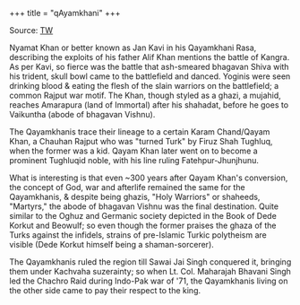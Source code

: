 +++
title = "qAyamkhani"
+++

Source: [TW](https://threadreaderapp.com/thread/1671217438141054979.html)

Nyamat Khan or better known as Jan Kavi in his Qayamkhani Rasa, describing the exploits of his father Alif Khan mentions the battle of Kangra. As per Kavi, so fierce was the battle that ash-smeared bhagavan Shiva with his trident, skull bowl came to the battlefield and danced. Yoginis were seen drinking blood & eating the flesh of the slain warriors on the battlefield; a common Rajput war motif. The Khan, though styled as a ghazi, a mujahid, reaches Amarapura (land of Immortal) after his shahadat, before he goes to Vaikuntha (abode of bhagavan Vishnu).

The Qayamkhanis trace their lineage to a certain Karam Chand/Qayam Khan, a Chauhan Rajput who was "turned Turk" by Firuz Shah Tughluq, when the former was a kid. Qayam Khan later went on to become a prominent Tughluqid noble, with his line ruling Fatehpur-Jhunjhunu.

What is interesting is that even ~300 years after Qayam Khan's conversion, the concept of God, war and afterlife remained the same for the Qayamkhanis, & despite being ghazis, "Holy Warriors" or shaheeds, "Martyrs," the abode of bhagavan Vishnu was the final destination. Quite similar to the Oghuz and Germanic society depicted in the Book of Dede Korkut and Beowulf; so even though the former praises the ghaza of the Turks against the infidels, strains of pre-Islamic Turkic polytheism are visible (Dede Korkut himself being a shaman-sorcerer).

The Qayamkhanis ruled the region till Sawai Jai Singh conquered it, bringing them under Kachvaha suzerainty; so when Lt. Col. Maharajah Bhavani Singh led the Chachro Raid during Indo-Pak war of '71, the Qayamkhanis living on the other side came to pay their respect to the king.
